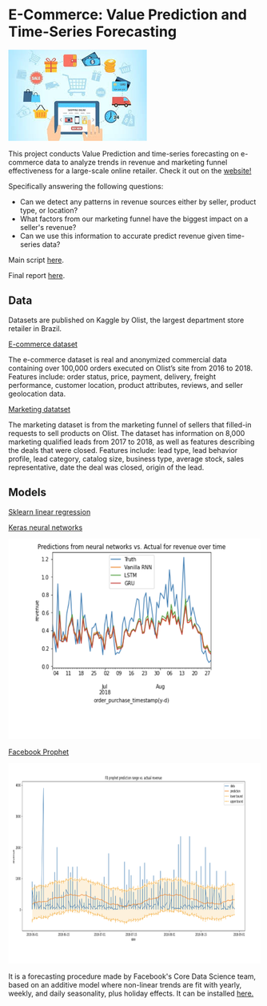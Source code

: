 # E-Commerce: Value Prediction and Time-Series Forecasting
![](https://github.com/francisfjin/e-commerce-forecasting/blob/main/images/ecommerce.jpeg)

This project conducts Value Prediction and time-series forecasting on e-commerce data to analyze trends in revenue and marketing funnel effectiveness for a large-scale online retailer. Check it out on the [website!](https://francisfjin.github.io/e-commerce-forecasting/)

Specifically answering the following questions: 
- Can we detect any patterns in revenue sources either by seller, product type, or location? 
- What factors from our marketing funnel have the biggest impact on a seller's revenue? 
- Can we use this information to accurate predict revenue given time-series data? 

Main script [here](https://github.com/francisfjin/e-commerce-forecasting/blob/main/final.ipynb).

Final report [here]( ).

## Data

Datasets are published on Kaggle by Olist, the largest department store retailer in Brazil.

[E-commerce dataset](https://www.kaggle.com/olistbr/brazilian-ecommerce)

The e-commerce dataset is real and anonymized commercial data containing over 100,000 orders executed on Olist’s site from 2016 to 2018. Features include: order status, price, payment, delivery, freight performance, customer location, product attributes, reviews, and seller geolocation data. 

[Marketing datatset](https://www.kaggle.com/olistbr/marketing-funnel-olist)

The marketing dataset is from the marketing funnel of sellers that filled-in requests to sell products on Olist. The dataset has information on 8,000 marketing qualified leads from 2017 to 2018, as well as features describing the deals that were closed. Features include: lead type, lead behavior profile, lead category, catalog size, business type, average stock, sales representative, date the deal was closed, origin of the lead. 

## Models

[Sklearn linear regression](https://scikit-learn.org/stable/modules/generated/sklearn.linear_model.LinearRegression.html)

[Keras neural networks](https://keras.io/)

<img src="https://github.com/francisfjin/e-commerce-forecasting/blob/main/images/neuralnet.png" height="400" width="600">

[Facebook Prophet](https://facebook.github.io/prophet/)

<img src="https://github.com/francisfjin/e-commerce-forecasting/blob/main/images/prophet.png" height="400" width="700">

It is a forecasting procedure made by Facebook's Core Data Science team, based on an additive model where non-linear trends are fit with yearly, weekly, and daily seasonality, plus holiday effects. It can be installed [here.](https://pypi.org/project/fbprophet/)



